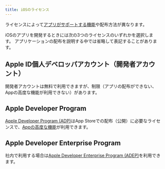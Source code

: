 ```yaml
---
title: iOSのライセンス
---
```


ライセンスによって[アプリがサポートする機能](https://developer.apple.com/jp/support/app-capabilities/)や配布方法が異なります。

iOSのアプリを開発するときには次の3つのライセンスのいずれかを選択します。
アプリケーションの配布を説明する中では省略して表記することがあります。

## Apple ID個人デベロッパアカウント（開発者アカウント）

開発者アカウントは無料で利用できますが、制限（アプリの配布ができない、Appの高度な機能が利用できない）があります。

## Apple Developer Program

[Apple Developer Program (ADP)](https://developer.apple.com/jp/programs/)はApp Storeでの配布（公開）に必要なライセンスで、[Appの高度な機能](https://help.apple.com/developer-account/?lang=ja#/dev21218dfd6)が利用できます。

## Apple Developer Enterprise Program

社内で利用する場合は[Apple Developer Enterprise Program (ADEP)](https://developer.apple.com/jp/programs/enterprise/)を利用できます。
